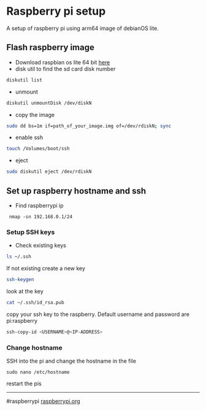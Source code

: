 # Raspberry pi setup
A setup of raspberry pi using arm64 image of debianOS lite.

## Flash raspberry image
- Download raspbian os lite 64 bit [here](https://downloads.raspberrypi.org/raspios_lite_arm64/images/raspios_lite_arm64-2020-08-24/)
- disk util to find the sd card disk number
```bash
diskutil list
```
- unmount
```bash
diskutil unmountDisk /dev/diskN
```

- copy the image
```bash
sudo dd bs=1m if=path_of_your_image.img of=/dev/rdiskN; sync
```

- enable ssh
```bash
touch /Volumes/boot/ssh
```
- eject
```bash
sudo diskutil eject /dev/rdiskN
```

## Set up raspberry hostname and ssh
- Find raspberrypi ip
```
 nmap -sn 192.168.0.1/24
```

### Setup SSH keys
- Check existing keys
```bash
ls ~/.ssh
```

If not existing create a new key
```bash
ssh-keygen
```

look at the key 
```bash
cat ~/.ssh/id_rsa.pub
```

copy your ssh key to the raspberry. Default username and password are pi:raspberry
```bash
ssh-copy-id <USERNAME>@<IP-ADDRESS>
```

### Change hostname
SSH into the pi and change the hostname in the file
```
sudo nano /etc/hostname
```

restart the pis

---
#raspberrypi 
 [raspberrypi.org](https://www.raspberrypi.org/documentation/installation/installing-images/mac.md) 